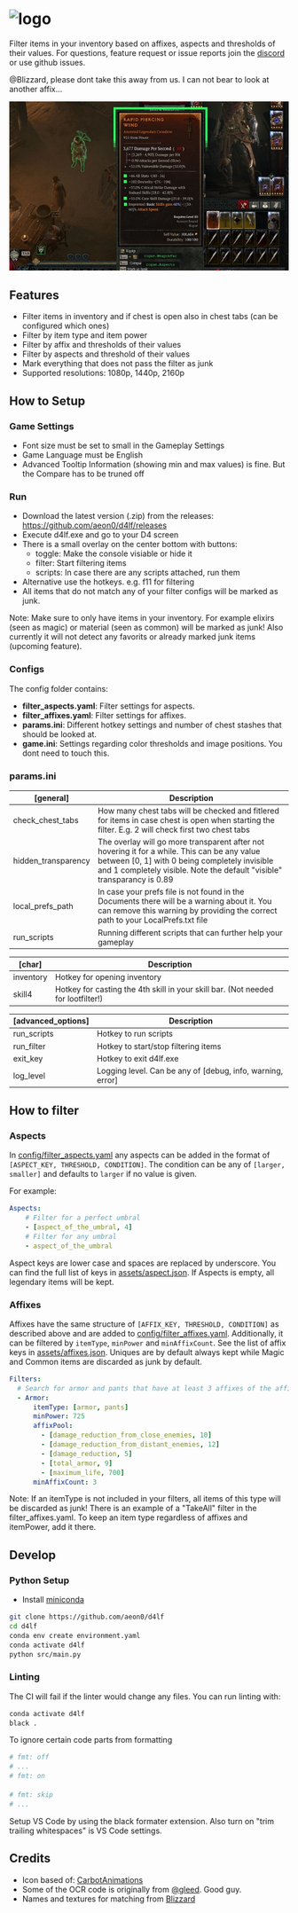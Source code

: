 # ![logo](assets/logo.png)

Filter items in your inventory based on affixes, aspects and thresholds of their values. For questions, feature request or issue reports join the [discord](https://discord.gg/4rG6yD3dnD) or use github issues.

@Blizzard, please dont take this away from us. I can not bear to look at another affix...

[![Alt text for thumbnail](assets/thumbnail.jpg)](https://streamable.com/m84fnq)

## Features
- Filter items in inventory and if chest is open also in chest tabs (can be configured which ones)
- Filter by item type and item power
- Filter by affix and thresholds of their values
- Filter by aspects and threshold of their values
- Mark everything that does not pass the filter as junk
- Supported resolutions: 1080p, 1440p, 2160p

## How to Setup

### Game Settings
- Font size must be set to small in the Gameplay Settings
- Game Language must be English
- Advanced Tooltip Information (showing min and max values) is fine. But the Compare has to be truned off

### Run
- Download the latest version (.zip) from the releases: https://github.com/aeon0/d4lf/releases
- Execute d4lf.exe and go to your D4 screen
- There is a small overlay on the center bottom with buttons:
  - toggle: Make the console visiable or hide it
  - filter: Start filtering items
  - scripts: In case there are any scripts attached, run them
- Alternative use the hotkeys. e.g. f11 for filtering
- All items that do not match any of your filter configs will be marked as junk.

Note: Make sure to only have items in your inventory. For example elixirs (seen as magic) or material (seen as common) will be marked as junk! Also currently it will not detect any favorits or already marked junk items (upcoming feature).

### Configs
The config folder contains:
- __filter_aspects.yaml__: Filter settings for aspects.
- __filter_affixes.yaml__: Filter settings for affixes.
- __params.ini__: Different hotkey settings and number of chest stashes that should be looked at.
- __game.ini__: Settings regarding color thresholds and image positions. You dont need to touch this.

### params.ini
| [general] | Description |
| ----------------------- | --------------------------------------|
| check_chest_tabs | How many chest tabs will be checked and fitlered for items in case chest is open when starting the filter. E.g. 2 will check first two chest tabs |
| hidden_transparency | The overlay will go more transparent after not hovering it for a while. This can be any value between [0, 1] with 0 being completely invisible and 1 completely visible. Note the default "visible" transparancy is 0.89 |
| local_prefs_path | In case your prefs file is not found in the Documents there will be a warning about it. You can remove this warning by providing the correct path to your LocalPrefs.txt file |
| run_scripts | Running different scripts that can further help your gameplay |

| [char] | Description |
| ----------------------- | --------------------------------------|
| inventory | Hotkey for opening inventory |
| skill4 | Hotkey for casting the 4th skill in your skill bar. (Not needed for lootfilter!) |

| [advanced_options] | Description |
| ----------------------- | --------------------------------------|
| run_scripts | Hotkey to run scripts |
| run_filter | Hotkey to start/stop filtering items |
| exit_key | Hotkey to exit d4lf.exe |
| log_level | Logging level. Can be any of [debug, info, warning, error] |

## How to filter
### Aspects
In [config/filter_aspects.yaml](config/filter_aspects.yaml) any aspects can be added in the format of `[ASPECT_KEY, THRESHOLD, CONDITION]`. The condition can be any of `[larger, smaller]` and defaults to `larger` if no value is given.

For example:
```yaml
Aspects:
    # Filter for a perfect umbral
    - [aspect_of_the_umbral, 4]
    # Filter for any umbral
    - aspect_of_the_umbral
```
Aspect keys are lower case and spaces are replaced by underscore. You can find the full list of keys in [assets/aspect.json](assets/aspects.json). If Aspects is empty, all legendary items will be kept.

### Affixes
Affixes have the same structure of `[AFFIX_KEY, THRESHOLD, CONDITION]` as described above and are added to [config/filter_affixes.yaml](config/filter_affixes.yaml). Additionally, it can be filtered by `itemType`, `minPower` and `minAffixCount`. See the list of affix keys in [assets/affixes.json](assets/affixes.json). Uniques are by default always kept while Magic and Common items are discarded as junk by default.

```yaml
Filters:
  # Search for armor and pants that have at least 3 affixes of the affixPool
  - Armor:
      itemType: [armor, pants]
      minPower: 725
      affixPool:
        - [damage_reduction_from_close_enemies, 10]
        - [damage_reduction_from_distant_enemies, 12]
        - [damage_reduction, 5]
        - [total_armor, 9]
        - [maximum_life, 700]
      minAffixCount: 3
```

Note: If an itemType is not included in your filters, all items of this type will be discarded as junk! There is an example of a "TakeAll" filter in the filter_affixes.yaml. To keep an item type regardless of affixes and itemPower, add it there.

## Develop

### Python Setup
- Install [miniconda](https://docs.conda.io/projects/miniconda/en/latest/)
```bash
git clone https://github.com/aeon0/d4lf
cd d4lf
conda env create environment.yaml
conda activate d4lf
python src/main.py
```

### Linting
The CI will fail if the linter would change any files. You can run linting with:
```bash
conda activate d4lf
black .
```
To ignore certain code parts from formatting
```python
# fmt: off
# ...
# fmt: on

# fmt: skip
# ...
```
Setup VS Code by using the black formater extension. Also turn on "trim trailing whitespaces" is VS Code settings.

## Credits
- Icon based of: [CarbotAnimations](https://www.youtube.com/carbotanimations/about)
- Some of the OCR code is originally from [@gleed](https://github.com/aliig). Good guy.
- Names and textures for matching from [Blizzard](https://www.blizzard.com)
